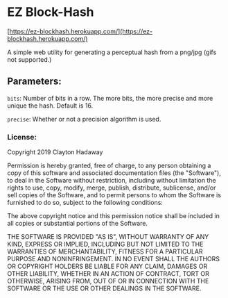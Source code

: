 # EZ Block-Hash

[https://ez-blockhash.herokuapp.com/](https://ez-blockhash.herokuapp.com/)

A simple web utility for generating a perceptual hash from a png/jpg (gifs not supported.)

## Parameters:
`bits`: Number of bits in a row. The more bits, the more precise and more unique the hash. Default is 16.

`precise`: Whether or not a precision algorithm is used.

### License:
Copyright 2019 Clayton Hadaway

Permission is hereby granted, free of charge, to any person obtaining a copy of this software and associated documentation files (the "Software"), to deal in the Software without restriction, including without limitation the rights to use, copy, modify, merge, publish, distribute, sublicense, and/or sell copies of the Software, and to permit persons to whom the Software is furnished to do so, subject to the following conditions:

The above copyright notice and this permission notice shall be included in all copies or substantial portions of the Software.

THE SOFTWARE IS PROVIDED "AS IS", WITHOUT WARRANTY OF ANY KIND, EXPRESS OR IMPLIED, INCLUDING BUT NOT LIMITED TO THE WARRANTIES OF MERCHANTABILITY, FITNESS FOR A PARTICULAR PURPOSE AND NONINFRINGEMENT. IN NO EVENT SHALL THE AUTHORS OR COPYRIGHT HOLDERS BE LIABLE FOR ANY CLAIM, DAMAGES OR OTHER LIABILITY, WHETHER IN AN ACTION OF CONTRACT, TORT OR OTHERWISE, ARISING FROM, OUT OF OR IN CONNECTION WITH THE SOFTWARE OR THE USE OR OTHER DEALINGS IN THE SOFTWARE.
